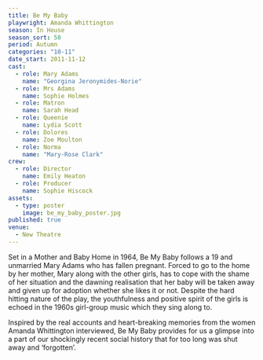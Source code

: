 ```yaml
---
title: Be My Baby
playwright: Amanda Whittington
season: In House
season_sort: 50
period: Autumn
categories: "10-11"
date_start: 2011-11-12
cast:
  - role: Mary Adams
    name: "Georgina Jeronymides-Norie"
  - role: Mrs Adams
    name: Sophie Holmes
  - role: Matron
    name: Sarah Head
  - role: Queenie
    name: Lydia Scott
  - role: Dolores
    name: Zoe Moulton
  - role: Norma
    name: "Mary-Rose Clark"
crew:
  - role: Director
    name: Emily Heaton
  - role: Producer
    name: Sophie Hiscock
assets:
  - type: poster
    image: be_my_baby_poster.jpg
published: true
venue:
  - New Theatre
---
```


Set in a Mother and Baby Home in 1964, Be My Baby follows a 19 and unmarried Mary Adams who has fallen pregnant. Forced to go to the home by her mother, Mary along with the other girls, has to cope with the shame of her situation and the dawning realisation that her baby will be taken away and given up for adoption whether she likes it or not. Despite the hard hitting nature of the play, the youthfulness and positive spirit of the girls is echoed in the 1960s girl-group music which they sing along to.

Inspired by the real accounts and heart-breaking memories from the women Amanda Whittington interviewed, Be My Baby provides for us a glimpse into a part of our shockingly recent social history that for too long was shut away and ‘forgotten’.
